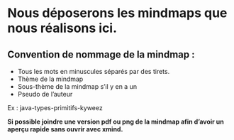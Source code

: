 # Nous déposerons les mindmaps que nous réalisons ici.
## Convention de nommage de la mindmap :
* Tous les mots en minuscules séparés par des tirets.
* Thème de la mindmap
* Sous-thème de la mindmap s’il y en a un
* Pseudo de l’auteur

Ex : java-types-primitifs-kyweez  

**Si possible joindre une version pdf ou png de la mindmap afin d’avoir un aperçu rapide sans ouvrir avec xmind.**
